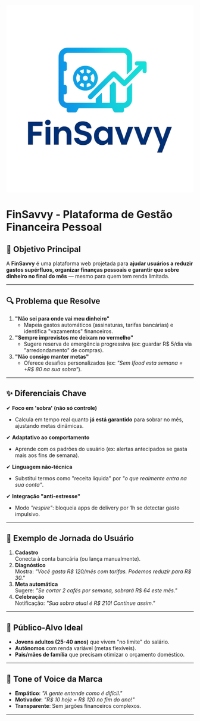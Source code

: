 ![FinSavvy Logo](https://github.com/Matheus0820/finsavvy/blob/main/docs/finsavvy_logo.png)
# FinSavvy - Plataforma de Gestão Financeira Pessoal

## 🎯 Objetivo Principal
A **FinSavvy** é uma plataforma web projetada para **ajudar usuários a reduzir gastos supérfluos, organizar finanças pessoais e garantir que sobre dinheiro no final do mês** — mesmo para quem tem renda limitada.

---

## 🔍 Problema que Resolve
1. **"Não sei para onde vai meu dinheiro"**  
   - Mapeia gastos automáticos (assinaturas, tarifas bancárias) e identifica "vazamentos" financeiros.  
2. **"Sempre imprevistos me deixam no vermelho"**  
   - Sugere reserva de emergência progressiva (ex: guardar R$ 5/dia via "arredondamento" de compras).  
3. **"Não consigo manter metas"**  
   - Oferece desafios personalizados (ex: *"Sem Ifood esta semana = +R$ 80 na sua sobra"*).

---

## ✨ Diferenciais Chave
✔ **Foco em 'sobra' (não só controle)**  
   - Calcula em tempo real quanto **já está garantido** para sobrar no mês, ajustando metas dinâmicas.  

✔ **Adaptativo ao comportamento**  
   - Aprende com os padrões do usuário (ex: alertas antecipados se gasta mais aos fins de semana).  

✔ **Linguagem não-técnica**  
   - Substitui termos como "receita líquida" por *"o que realmente entra na sua conta"*.  

✔ **Integração "anti-estresse"**  
   - Modo *"respire"*: bloqueia apps de delivery por 1h se detectar gasto impulsivo.

---

## 🚀 Exemplo de Jornada do Usuário
1. **Cadastro**  
   Conecta à conta bancária (ou lança manualmente).  
2. **Diagnóstico**  
   Mostra: *"Você gasta R$ 120/mês com tarifas. Podemos reduzir para R$ 30."*  
3. **Meta automática**  
   Sugere: *"Se cortar 2 cafés por semana, sobrará R$ 64 este mês."*  
4. **Celebração**  
   Notificação: *"Sua sobra atual é R$ 210! Continue assim."*

---

## 🎯 Público-Alvo Ideal
- **Jovens adultos (25-40 anos)** que vivem "no limite" do salário.  
- **Autônomos** com renda variável (metas flexíveis).  
- **Pais/mães de família** que precisam otimizar o orçamento doméstico.  

---

## 💬 Tone of Voice da Marca
- **Empático**: *"A gente entende como é difícil."*  
- **Motivador**: *"R$ 10 hoje = R$ 120 no fim do ano!"*  
- **Transparente**: Sem jargões financeiros complexos.  

---

